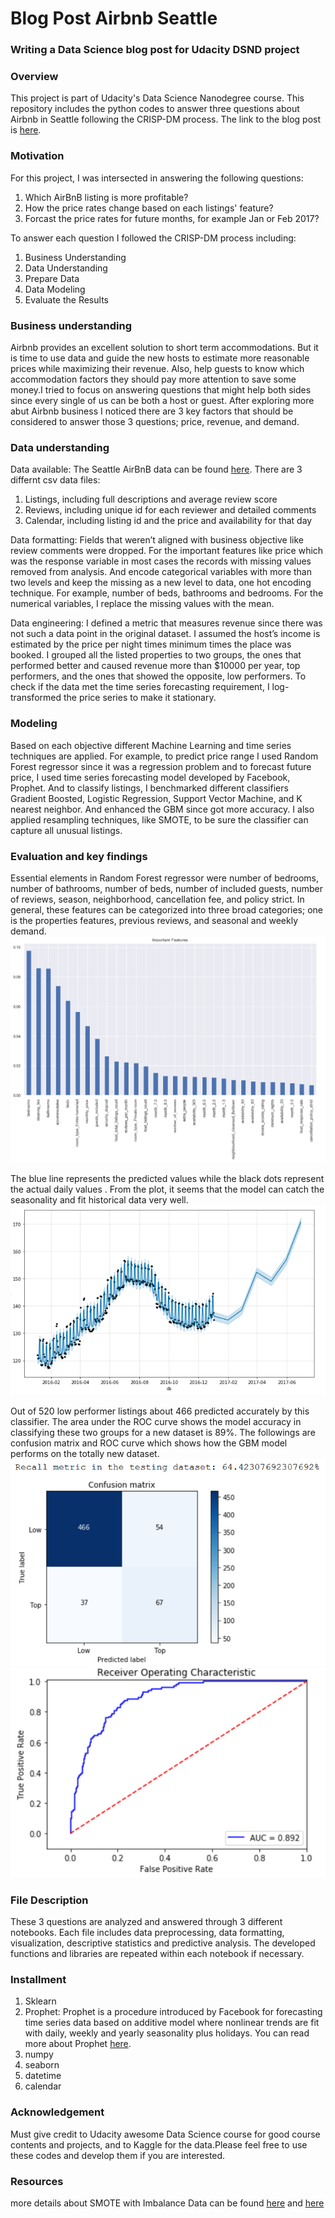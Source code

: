 # Blog Post Airbnb Seattle
### Writing a Data Science blog post for Udacity DSND project 

### Overview
This project is part of Udacity's Data Science Nanodegree course. This repository includes the python codes to answer three questions about Airbnb in Seattle following the CRISP-DM process. The link to the blog post is [here](https://medium.com/@rahil.bagheri/using-data-to-help-seattle-airbnb-hosts-and-guests-make-smarter-decisions-39749cc43ae). 

### Motivation 
For this project, I was intersected in answering the following questions:
1) Which AirBnB listing is more profitable?
2) How the price rates change based on each listings' feature?
3) Forcast the price rates for future months, for example Jan or Feb 2017?

To answer each question I followed the CRISP-DM process including:

1) Business Understanding
2) Data Understanding
3) Prepare Data
4) Data Modeling
5) Evaluate the Results

### Business understanding 
Airbnb provides an excellent solution to short term accommodations. But it is time to use data and guide the new hosts to estimate more reasonable prices while maximizing their revenue. Also, help guests to know which accommodation factors they should pay more attention to save some money.I tried to focus on answering questions that might help both sides since every single of us can be both a host or guest. After exploring more abut Airbnb business I noticed there are 3 key factors that should be considered to answer those 3 questions;  price, revenue, and demand.

### Data understanding
Data available:
The Seattle AirBnB data can be found [here](https://www.kaggle.com/airbnb/seattle). There are 3 differnt csv data files:
1) Listings, including full descriptions and average review score  
2) Reviews, including unique id for each reviewer and detailed comments  
3) Calendar, including listing id and the price and availability for that day

Data formatting:
Fields that weren’t aligned with business objective like review comments were dropped. For the important features like price which was the response variable in most cases the records with missing values removed from analysis. And encode categorical variables with more than two levels and keep the missing as a new level to data, one hot encoding technique. For example, number of beds, bathrooms and bedrooms. For the numerical variables, I replace the missing values with the mean. 

Data engineering:
I defined a metric that measures revenue since there was not such a data point in the original dataset. I assumed the host’s income is estimated by the price per night times minimum times the place was booked. I grouped all the listed properties to two groups, the ones that performed better and caused revenue more than $10000 per year, top performers, and the ones that showed the opposite, low performers. 
To check if the data met the time series forecasting requirement, I log-transformed the price series to make it stationary.

### Modeling 
Based on each objective different Machine Learning and time series techniques are applied. For example, to predict price range I used Random Forest regressor since it was a regression problem and to forecast future price, I used time series forecasting model developed by Facebook, Prophet. And to classify listings, I benchmarked different classifiers Gradient Boosted, Logistic Regression, Support Vector Machine, and K nearest neighbor. And enhanced the GBM since got more accuracy.
I also applied resampling techniques, like SMOTE, to be sure the classifier can capture all unusual listings.
 
### Evaluation and key findings
Essential elements in Random Forest regressor were number of bedrooms, number of bathrooms, number of beds, number of included guests, number of reviews, season, neighborhood, cancellation fee, and policy strict. In general, these features can be categorized into three broad categories; one is the properties features, previous reviews, and seasonal and weekly demand.
![](RandomForest_ImportantFeatures.png)

The blue line represents the predicted values while the black dots represent the actual daily values . From the plot, it seems that the model can catch the seasonality and fit historical data very well.
![](Prophet_Forecasting.png)

Out of 520 low performer listings about 466 predicted accurately by this classifier. The area under the ROC curve shows the model accuracy in classifying these two groups for a new dataset is 89%. The followings are confusion matrix and ROC curve which shows how the GBM model performs on the totally new dataset. 
![](Confusion_Matrix.png)
![](ROC_Curve.png)

### File Description
These 3 questions are analyzed and answered through 3 different notebooks. Each file includes data preprocessing, data formatting, visualization, descriptive statistics and predictive analysis. The developed functions and libraries are repeated within each notebook if necessary.

### Installment
1) Sklearn 
2) Prophet: Prophet is a procedure introduced by Facebook for forecasting time series data based on additive model where nonlinear trends are fit with daily, weekly and yearly seasonality plus holidays. You can read more about Prophet [here](https://facebook.github.io/prophet/).
3) numpy
4) seaborn
5) datetime
6) calendar

### Acknowledgement
Must give credit to Udacity awesome Data Science course for good course contents and projects, and to Kaggle for the data.Please feel free to use these codes and develop them if you are interested. 

### Resources
more details about SMOTE with Imbalance Data can be found [here](https://www.kaggle.com/qianchao/smote-with-imbalance-data) and [here](https://www.kaggle.com/rafjaa/resampling-strategies-for-imbalanced-datasets)
